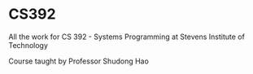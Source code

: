 # CS392
All the work for CS 392 - Systems Programming at Stevens Institute of Technology

Course taught by Professor Shudong Hao
